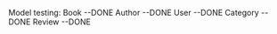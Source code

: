 Model testing:
    Book        --DONE
    Author      --DONE
    User        --DONE
    Category    --DONE
    Review      --DONE